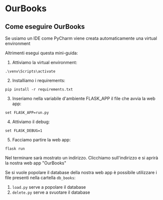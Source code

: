 # OurBooks
## Come eseguire OurBooks

Se usiamo un IDE come PyCharm viene creata automaticamente 
una virtual environment


Altrimenti esegui questa mini-guida:

1. Attiviamo la virtual environment:

`.\venv\Scripts\activate`

2. Installiamo i requirements:

`pip install -r requirements.txt`

3. Inseriamo nella variabile d'ambiente FLASK_APP il file che avvia la web app:

`set FLASK_APP=run.py`

4. Attiviamo il debug:

`set FLASK_DEBUG=1`

5. Facciamo partire la web app:

`flask run`

Nel terminare sarà mostrato un indirizzo.
Clicchiamo sull'indirizzo e si aprirà la nostra web app "OurBooks"



Se si vuole popolare il database della nostra web app è possibile
utilizzare i file presenti nella cartella `db_books`:

1. `load.py` serve a popolare il database
2. `delete.py` serve a svuotare il database
